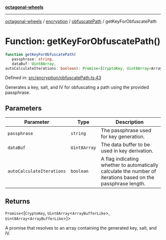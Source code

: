 [**octagonal-wheels**](../../../README.md)

***

[octagonal-wheels](../../../modules.md) / [encryption](../../README.md) / [obfuscatePath](../README.md) / getKeyForObfuscatePath

# Function: getKeyForObfuscatePath()

```ts
function getKeyForObfuscatePath(
   passphrase: string, 
   dataBuf: Uint8Array, 
autoCalculateIterations: boolean): Promise<[CryptoKey, Uint8Array<ArrayBufferLike>, Uint8Array<ArrayBufferLike>]>;
```

Defined in: [src/encryption/obfuscatePath.ts:43](https://github.com/vrtmrz/octagonal-wheels/blob/main/src/encryption/obfuscatePath.ts#L43)

Generates a key, salt, and IV for obfuscating a path using the provided passphrase.

## Parameters

| Parameter | Type | Description |
| ------ | ------ | ------ |
| `passphrase` | `string` | The passphrase used for key generation. |
| `dataBuf` | `Uint8Array` | The data buffer to be used in key derivation. |
| `autoCalculateIterations` | `boolean` | A flag indicating whether to automatically calculate the number of iterations based on the passphrase length. |

## Returns

`Promise`\<\[`CryptoKey`, `Uint8Array`\<`ArrayBufferLike`\>, `Uint8Array`\<`ArrayBufferLike`\>\]\>

A promise that resolves to an array containing the generated key, salt, and IV.
